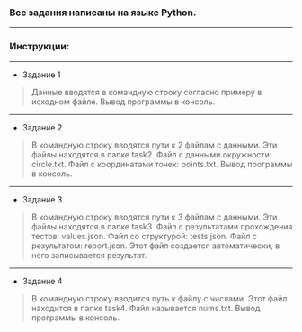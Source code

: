 ### Все задания написаны на языке Python.
---
### Инструкции:
---
* Задание 1
> Данные вводятся в командную строку согласно примеру в исходном файле. Вывод программы в консоль.
---
* Задание 2
> В командную строку вводятся пути к 2 файлам с данными. Эти файлы находятся в папке task2. Файл с данными окружности: circle.txt. Файл с координатами точек: points.txt. Вывод программы в консоль.
---
* Задание 3
> В командную строку вводятся пути к 3 файлам с данными. Эти файлы находятся в папке task3. Файл с результатами прохождения тестов: values.json. Файл со структурой: tests.json. Файл с результатом: report.json. Этот файл создается автоматически, в него записывается результат.
---
* Задание 4
> В командную строку вводится путь к файлу c числами. Этот файл находится в папке task4. Файл называется nums.txt. Вывод программы в консоль.
